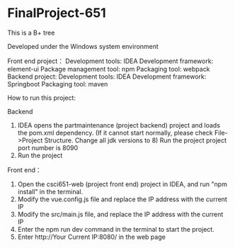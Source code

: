 # FinalProject-651
This is a B+ tree

Developed under the Windows system environment

Front end project：
Development tools: IDEA
Development framework: element-ui
Package management tool: npm
Packaging tool: webpack
Backend project:
Development tools: IDEA
Development framework: Springboot
Packaging tool: maven

How to run this project:

Backend
1. IDEA opens the partmaintenance (project backend) project and loads the pom.xml dependency. (If it cannot start normally, please check File->Project Structure. Change all jdk versions to 8)
Run the project project port number is 8090
2. Run the project

Front end：
1. Open the csci651-web (project front end) project in IDEA, and run "npm install" in the terminal.
2. Modify the vue.config.js file and replace the IP address with the current IP
3. Modify the src/main.js file, and replace the IP address with the current IP
4. Enter the npm run dev command in the terminal to start the project.
5. Enter http://Your Current IP:8080/ in the web page
